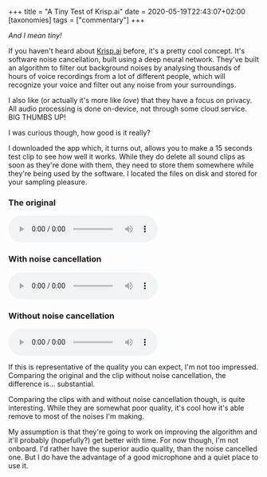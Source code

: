+++
title = "A Tiny Test of Krisp.ai"
date = 2020-05-19T22:43:07+02:00
[taxonomies]
tags = ["commentary"]
+++

_And I mean tiny!_

If you haven't heard about [Krisp.ai](https://krisp.ai/) before, it's a pretty cool concept. It's software noise cancellation, built using a deep neural network. They've built an algorithm to filter out background noises by analysing thousands of hours of voice recordings from a lot of different people, which will recognize your voice and filter out any noise from your surroundings.

I also like (or actually it's more like _love_) that they have a focus on privacy. All audio processing is done on-device, not through some cloud service. BIG THUMBS UP!

I was curious though, how good is it really?

I downloaded the app which, it turns out, allows you to make a 15 seconds test clip to see how well it works. While they do delete all sound clips as soon as they're done with them, they need to store them somewhere while they're being used by the software. I located the files on disk and stored for your sampling pleasure.

### The original

<audio controls src="/audio/krisp-ai-original.wav"></audio>

### With noise cancellation

<audio controls src="/audio/krisp-ai-noise-cancelled.wav"></audio>

### Without noise cancellation

<audio controls src="/audio/krisp-ai-not-noise-cancelled.wav"></audio>

If this is representative of the quality you can expect, I'm not too impressed. Comparing the original and the clip without noise cancellation, the difference is... substantial.

Comparing the clips with and without noise cancellation though, is quite interesting. While they are somewhat poor quality, it's cool how it's able remove to most of the noises I'm making.

My assumption is that they're going to work on improving the algorithm and it'll probably (hopefully?) get better with time. For now though, I'm not onboard. I'd rather have the superior audio quality, than the noise cancelled one. But I do have the advantage of a good microphone and a quiet place to use it.
